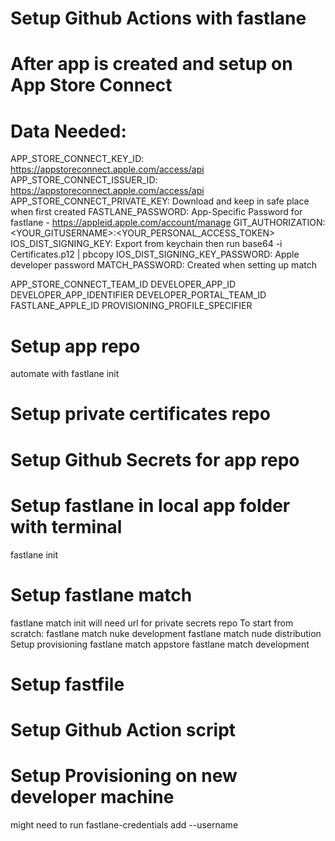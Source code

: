 # Setup Github Actions with fastlane

# After app is created and setup on App Store Connect

# Data Needed:
APP_STORE_CONNECT_KEY_ID: https://appstoreconnect.apple.com/access/api
APP_STORE_CONNECT_ISSUER_ID: https://appstoreconnect.apple.com/access/api
APP_STORE_CONNECT_PRIVATE_KEY: Download and keep in safe place when first created
FASTLANE_PASSWORD: App-Specific Password for fastlane - https://appleid.apple.com/account/manage
GIT_AUTHORIZATION: <YOUR_GITUSERNAME>:<YOUR_PERSONAL_ACCESS_TOKEN>
IOS_DIST_SIGNING_KEY: Export from keychain then run  base64 -i Certificates.p12 | pbcopy
IOS_DIST_SIGNING_KEY_PASSWORD: Apple developer password
MATCH_PASSWORD: Created when setting up match


APP_STORE_CONNECT_TEAM_ID
DEVELOPER_APP_ID
DEVELOPER_APP_IDENTIFIER
DEVELOPER_PORTAL_TEAM_ID
FASTLANE_APPLE_ID
PROVISIONING_PROFILE_SPECIFIER




# Setup app repo
  automate with fastlane init


# Setup private certificates repo


# Setup Github Secrets for app repo


# Setup fastlane in local app folder with terminal
  fastlane init


# Setup fastlane match
  fastlane match init
    will need url for private secrets repo
  To start from scratch:
    fastlane match nuke development
    fastlane match nude distribution
  Setup provisioning
    fastlane match appstore
    fastlane match development


# Setup fastfile


# Setup Github Action script


# Setup Provisioning on new developer machine

might need to run fastlane-credentials add --username
